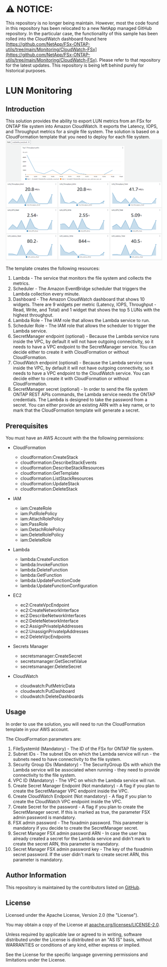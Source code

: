 # :warning: **NOTICE:**

This repository is no longer being maintain. However, most the code found in this repository has been relocated to a new NetApp managed GitHub repository. In the particular case, the functionality of this sample has been rolled into the CloudWatch dashboard found here [https://github.com/NetApp/FSx-ONTAP-utils/tree/main/Monitoring/CloudWatch-FSx](https://github.com/NetApp/FSx-ONTAP-utils/tree/main/Monitoring/CloudWatch-FSx). Please refer to that repository for the latest updates. This repository is being left behind purely for historical purposes.

# LUN Monitoring

## Introduction

This solution provides the ability to export LUN metrics from an FSx for ONTAP file system into Amazon CloudWatch. It exports the Latency, IOPS, and Throughput metrics for a single file system.
The solution is based on a CloudFormation template that you need to deploy for each file system.
![Screenshot](images/LUN-Monitoring-Dashboard.png)

The template creates the following resources:

1. Lambda - The service that monitors the file system and collects the metrics.
2. Scheduler - The Amazon EventBridge scheduler that triggers the Lambda collection every minute.
3. Dashboard - The Amazon CloudWatch dashboard that shows 10 widgets. There are 9 widgets per metric (Latency, IOPS, Throughput - Read, Write, and Total) and 1 widget that shows the top 5 LUNs with the highest throughput.
4. Lambda Role - The IAM role that allows the Lambda service to run.
5. Scheduler Role - The IAM role that allows the scheduler to trigger the Lambda service.
6. SecretManager endpoint (optional) - Because the Lambda service runs inside the VPC, by default it will not have outgoing connectivity, so it needs to have a VPC endpoint to the SecretManager service. You can decide either to create it with CloudFormation or without CloudFormation.
7. CloudWatch endpoint (optional) - Because the Lambda service runs inside the VPC, by default it will not have outgoing connectivity, so it needs to have a VPC endpoint to the CloudWatch service. You can decide either to create it with CloudFormation or without CloudFormation.
8. SecretManager secret (optional) - In order to send the file system ONTAP REST APIs commands, the Lambda service needs the ONTAP credentials. The Lambda is designed to take the password from a secret. You can either provide an existing ARN with a key name, or to mark that the CloudFormation template will generate a secret.

## Prerequisites

You must have an AWS Account with the the following permissions:

- CloudFormation
    - cloudformation:CreateStack
    - cloudformation:DescribeStackEvents
    - cloudformation:DescribeStackResources
    - cloudformation:GetTemplate
    - cloudformation:ListStackResources
    - cloudformation:UpdateStack
    - cloudformation:DeleteStack

- IAM
    - iam:CreateRole
    - iam:PutRolePolicy
    - iam:AttachRolePolicy
    - iam:PassRole
    - iam:DetachRolePolicy
    - iam:DeleteRolePolicy
    - iam:DeleteRole

- Lambda
    - lambda:CreateFunction
    - lambda:InvokeFunction
    - lambda:DeleteFunction
    - lambda:GetFunction
    - lambda:UpdateFunctionCode
    - lambda:UpdateFunctionConfiguration

- EC2
    - ec2:CreateVpcEndpoint
    - ec2:CreateNetworkInterface
    - ec2:DescribeNetworkInterfaces
    - ec2:DeleteNetworkInterface
    - ec2:AssignPrivateIpAddresses
    - ec2:UnassignPrivateIpAddresses
    - ec2:DeleteVpcEndpoints

- Secrets Manager
    - secretsmanager:CreateSecret
    - secretsmanager:GetSecretValue
    - secretsmanager:DeleteSecret

- CloudWatch
    - cloudwatch:PutMetricData
    - cloudwatch:PutDashboard
    - cloudwatch:DeleteDashboards

## Usage

In order to use the solution, you will need to run the CloudFormation template in your AWS account.

The CloudFormation parameters are:

1. FileSystemId (Mandatory) - The ID of the FSx for ONTAP file system.
2. Subnet IDs - The subnet IDs on which the Lambda service will run - the subnets need to have connectivity to the file system.
3. Security Group IDs (Mandatory) - The SecurityGroup IDs with which the Lambda service will be associated when running - they need to provide connectivity to the file system.
4. VPC ID (Mandatory) - The VPC on which the Lambda service will run.
5. Create Secret Manager Endpoint (Not mandatory) - A flag if you plan to create the SecretManager VPC endpoint inside the VPC.
6. Create CloudWatch Endpoint (Not mandatory) - A flag if you plan to create the CloudWatch VPC endpoint inside the VPC.
7. Create Secret for the password - A flag if you plan to create the SecretManager secret. If this is marked as true, the parameter FSX admin password is mandatory.
8. FSX admin password - The fsxadmin password. This parameter is mandatory if you decide to create the SecretManager secret.
9. Secret Manager FSX admin password ARN - In case the user has already created a secret for the Lambda service and didn't mark to create the secret ARN, this parameter is mandatory.
10. Secret Manager FSX admin password key - The key of the fsxadmin secret password. If the user didn't mark to create secret ARN, this parameter is mandatory.

## Author Information

This repository is maintained by the contributors listed on [GitHub](https://github.com/NetApp/FSx-ONTAP-samples-scripts/graphs/contributors).

## License

Licensed under the Apache License, Version 2.0 (the "License").

You may obtain a copy of the License at [apache.org/licenses/LICENSE-2.0](http://www.apache.org/licenses/LICENSE-2.0).

Unless required by applicable law or agreed to in writing, software distributed under the License is distributed on an "AS IS" basis, without WARRANTIES or conditions of any kind, either express or implied.

See the License for the specific language governing permissions and limitations under the License.
